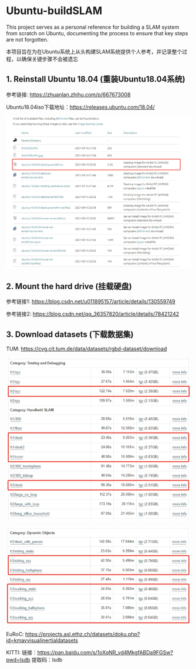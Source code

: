 # Ubuntu-buildSLAM

This project serves as a personal reference for building a SLAM system from scratch on Ubuntu, documenting the process to ensure that key steps are not forgotten.

本项目旨在为在Ubuntu系统上从头构建SLAM系统提供个人参考，并记录整个过程，以确保关键步骤不会被遗忘

## 1. Reinstall Ubuntu 18.04 (重装Ubuntu18.04系统)

参考链接: https://zhuanlan.zhihu.com/p/667673008

Ubuntu18.04iso下载地址：https://releases.ubuntu.com/18.04/

![Ubuntu18.04](/Screenshot/Ubuntu18.04iso.png)

## 2. Mount the hard drive (挂载硬盘)

参考链接1: https://blog.csdn.net/u011895157/article/details/130559749

参考链接2: https://blog.csdn.net/qq_36357820/article/details/78421242

## 3. Download datasets (下载数据集)

TUM: https://cvg.cit.tum.de/data/datasets/rgbd-dataset/download

![TUM1](/Screenshot/TUM1.png)

![TUM2](/Screenshot/TUM2.png)

EuRoC: https://projects.asl.ethz.ch/datasets/doku.php?id=kmavvisualinertialdatasets

KITTI: 链接：https://pan.baidu.com/s/1oXqNR_yd4MkgfABDa9FGSw?pwd=lsdb 提取码：lsdb

